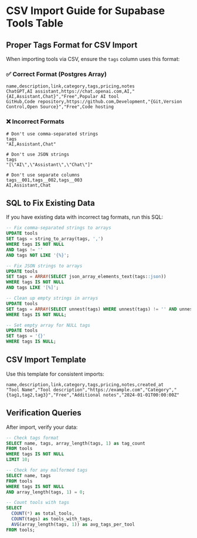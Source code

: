 # CSV Import Guide for Supabase Tools Table

## Proper Tags Format for CSV Import

When importing tools via CSV, ensure the `tags` column uses this format:

### ✅ Correct Format (Postgres Array)
```csv
name,description,link,category,tags,pricing,notes
ChatGPT,AI assistant,https://chat.openai.com,AI,"{AI,Assistant,Chat}","Free",Popular AI tool
GitHub,Code repository,https://github.com,Development,"{Git,Version Control,Open Source}","Free",Code hosting
```

### ❌ Incorrect Formats
```csv
# Don't use comma-separated strings
tags
"AI,Assistant,Chat"

# Don't use JSON strings
tags
"[\"AI\",\"Assistant\",\"Chat\"]"

# Don't use separate columns
tags__001,tags__002,tags__003
AI,Assistant,Chat
```

## SQL to Fix Existing Data

If you have existing data with incorrect tag formats, run this SQL:

```sql
-- Fix comma-separated strings to arrays
UPDATE tools 
SET tags = string_to_array(tags, ',') 
WHERE tags IS NOT NULL 
AND tags != '' 
AND tags NOT LIKE '{%}';

-- Fix JSON strings to arrays
UPDATE tools 
SET tags = ARRAY(SELECT json_array_elements_text(tags::json)) 
WHERE tags IS NOT NULL 
AND tags LIKE '[%]';

-- Clean up empty strings in arrays
UPDATE tools 
SET tags = ARRAY(SELECT unnest(tags) WHERE unnest(tags) != '' AND unnest(tags) IS NOT NULL)
WHERE tags IS NOT NULL;

-- Set empty array for NULL tags
UPDATE tools 
SET tags = '{}' 
WHERE tags IS NULL;
```

## CSV Import Template

Use this template for consistent imports:

```csv
name,description,link,category,tags,pricing,notes,created_at
"Tool Name","Tool description","https://example.com","Category","{tag1,tag2,tag3}","Free","Additional notes","2024-01-01T00:00:00Z"
```

## Verification Queries

After import, verify your data:

```sql
-- Check tags format
SELECT name, tags, array_length(tags, 1) as tag_count 
FROM tools 
WHERE tags IS NOT NULL 
LIMIT 10;

-- Check for any malformed tags
SELECT name, tags 
FROM tools 
WHERE tags IS NOT NULL 
AND array_length(tags, 1) = 0;

-- Count tools with tags
SELECT 
  COUNT(*) as total_tools,
  COUNT(tags) as tools_with_tags,
  AVG(array_length(tags, 1)) as avg_tags_per_tool
FROM tools;
```
